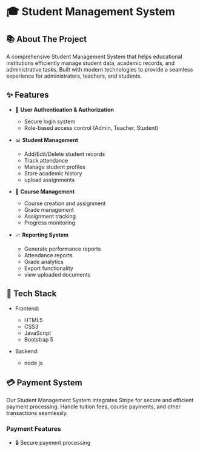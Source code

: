 # 🎓 Student Management System

## 📚 About The Project

A comprehensive Student Management System that helps educational institutions efficiently manage student data, academic records, and administrative tasks. Built with modern technologies to provide a seamless experience for administrators, teachers, and students.

## ✨ Features

- 👤 **User Authentication & Authorization**
  - Secure login system
  - Role-based access control (Admin, Teacher, Student)

- 📊 **Student Management**
  - Add/Edit/Delete student records
  - Track attendance
  - Manage student profiles
  - Store academic history
  - upload assignments

- 📝 **Course Management**
  - Course creation and assignment
  - Grade management
  - Assignment tracking
  - Progress monitoring

- 📈 **Reporting System**
  - Generate performance reports
  - Attendance reports
  - Grade analytics
  - Export functionality
  - view uploaded documents

## 🚀 Tech Stack

- Frontend:
  - HTML5
  - CSS3
  - JavaScript
  - Bootstrap 5

- Backend:
  - node js
    
## 💳 Payment System

Our Student Management System integrates Stripe for secure and efficient payment processing. Handle tuition fees, course payments, and other transactions seamlessly.

### Payment Features

- 🔒 Secure payment processing


